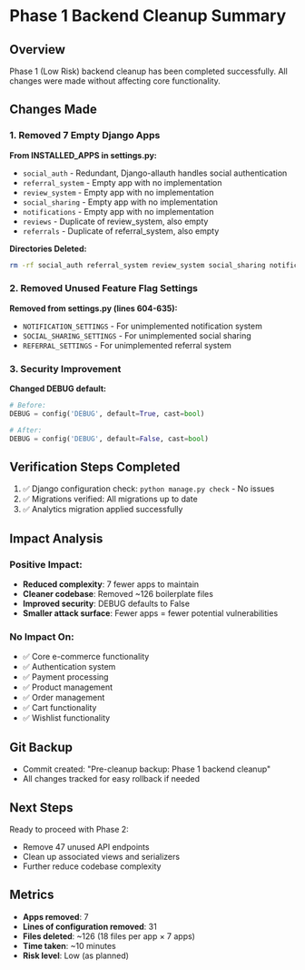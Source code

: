 # Phase 1 Backend Cleanup Summary

## Overview
Phase 1 (Low Risk) backend cleanup has been completed successfully. All changes were made without affecting core functionality.

## Changes Made

### 1. Removed 7 Empty Django Apps
**From INSTALLED_APPS in settings.py:**
- `social_auth` - Redundant, Django-allauth handles social authentication
- `referral_system` - Empty app with no implementation
- `review_system` - Empty app with no implementation  
- `social_sharing` - Empty app with no implementation
- `notifications` - Empty app with no implementation
- `reviews` - Duplicate of review_system, also empty
- `referrals` - Duplicate of referral_system, also empty

**Directories Deleted:**
```bash
rm -rf social_auth referral_system review_system social_sharing notifications reviews referrals
```

### 2. Removed Unused Feature Flag Settings
**Removed from settings.py (lines 604-635):**
- `NOTIFICATION_SETTINGS` - For unimplemented notification system
- `SOCIAL_SHARING_SETTINGS` - For unimplemented social sharing
- `REFERRAL_SETTINGS` - For unimplemented referral system

### 3. Security Improvement
**Changed DEBUG default:**
```python
# Before:
DEBUG = config('DEBUG', default=True, cast=bool)

# After:
DEBUG = config('DEBUG', default=False, cast=bool)
```

## Verification Steps Completed

1. ✅ Django configuration check: `python manage.py check` - No issues
2. ✅ Migrations verified: All migrations up to date
3. ✅ Analytics migration applied successfully

## Impact Analysis

### Positive Impact:
- **Reduced complexity**: 7 fewer apps to maintain
- **Cleaner codebase**: Removed ~126 boilerplate files
- **Improved security**: DEBUG defaults to False
- **Smaller attack surface**: Fewer apps = fewer potential vulnerabilities

### No Impact On:
- ✅ Core e-commerce functionality
- ✅ Authentication system
- ✅ Payment processing
- ✅ Product management
- ✅ Order management
- ✅ Cart functionality
- ✅ Wishlist functionality

## Git Backup
- Commit created: "Pre-cleanup backup: Phase 1 backend cleanup"
- All changes tracked for easy rollback if needed

## Next Steps
Ready to proceed with Phase 2:
- Remove 47 unused API endpoints
- Clean up associated views and serializers
- Further reduce codebase complexity

## Metrics
- **Apps removed**: 7
- **Lines of configuration removed**: 31
- **Files deleted**: ~126 (18 files per app × 7 apps)
- **Time taken**: ~10 minutes
- **Risk level**: Low (as planned)